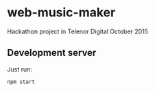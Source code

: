# web-music-maker
Hackathon project in Telenor Digital October 2015

## Development server

Just run:

```bash
npm start
```
